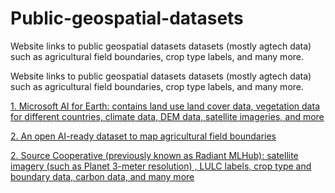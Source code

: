 # Public-geospatial-datasets
Website links to public geospatial datasets datasets (mostly agtech data) such as agricultural field boundaries, crop type labels, and many more.

Website links to public geospatial datasets datasets (mostly agtech data) such as agricultural field boundaries, crop type labels, and many more.

[1. Microsoft AI for Earth: contains land use land cover data, vegetation data for different countries, climate data, DEM data, satellite imageries, and more](https://planetarycomputer.microsoft.com/catalog#Demographics)

[2. An open AI-ready dataset to map agricultural field boundaries](https://jeodpp.jrc.ec.europa.eu/ftp/jrc-opendata/DRLL/AI4BOUNDARIES/)

[2. Source Cooperative (previously known as Radiant MLHub): satellite imagery (such as Planet 3-meter resolution) , LULC labels, crop type and boundary data, carbon data, and many more](https://beta.source.coop/)
